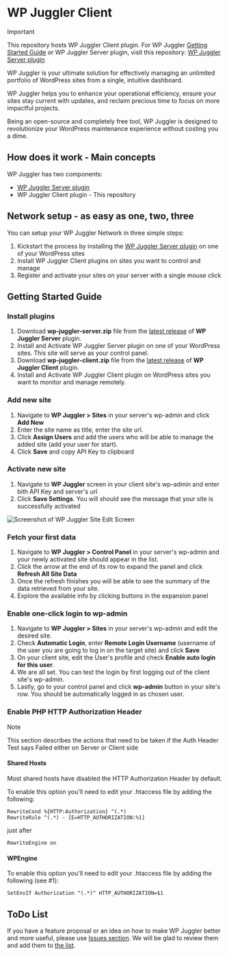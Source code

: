 # WP Juggler Client #

> [!IMPORTANT]
> This repository hosts WP Juggler Client plugin. For WP Juggler [Getting Started Guide](https://github.com/boldthemes/wp-juggler-server/?tab=readme-ov-file#getting-started-guide) or WP Juggler Server plugin, visit this repository: [WP Juggler Server plugin](https://github.com/boldthemes/wp-juggler-server)

WP Juggler is your ultimate solution for effectively managing an unlimited portfolio of WordPress sites from a single, intuitive dashboard. 

WP Juggler helps you to enhance your operational efficiency, ensure your sites stay current with updates, and reclaim precious time to focus on more impactful projects. 

Being an open-source and completely free tool, WP Juggler is designed to revolutionize your WordPress maintenance experience without costing you a dime.

## How does it work - Main concepts ##

WP Juggler has two components:

- [WP Juggler Server plugin](https://github.com/boldthemes/wp-juggler-server)
- WP Juggler Client plugin - This repository

## Network setup - as easy as one, two, three ##

You can setup your WP Juggler Network in three simple steps:

1. Kickstart the process by installing the [WP Juggler Server plugin](https://github.com/boldthemes/wp-juggler-server) on one of your WordPress sites
2. Install WP Juggler Client plugins on sites you want to control and manage
3. Register and activate your sites on your server with a single mouse click 

## Getting Started Guide ##

### Install plugins ###
1. Download **wp-juggler-server.zip** file from the [latest release](https://github.com/boldthemes/wp-juggler-server/releases/latest) of **WP Juggler Server** plugin.
2. Install and Activate WP Juggler Server plugin on one of your WordPress sites. This site will serve as your control panel.
3. Download **wp-juggler-client.zip** file from the [latest release](https://github.com/boldthemes/wp-juggler-client/releases/latest) of **WP Juggler Client** plugin.
4. Install and Activate WP Juggler Client plugin on WordPress sites you want to monitor and manage remotely.

### Add new site ###
1. Navigate to **WP Juggler > Sites** in your server's wp-admin and click **Add New**
2. Enter the site name as title, enter the site url. 
3. Click **Assign Users** and add the users who will be able to manage the added site (add your user for start). 
4. Click **Save** and copy API Key to clipboard

### Activate new site ###
1. Navigate to **WP Juggler** screen in your client site's wp-admin and enter bith API Key and server's url
2. Click **Save Settings**. You will should see the message that your site is successfully activated 

![Screenshot of WP Juggler Site Edit Screen](https://bold-themes.com/wp-content/wp-juggler-assets/wp-juggler-client.png)

### Fetch your first data ###
1. Navigate to  **WP Juggler > Control Panel** in your server's wp-admin and your newly activated site should appear in the list.
2. Click the arrow at the end of its row to expand the panel and click **Refresh All Site Data**
3. Once the refresh finishes you will be able to see the summary of the data retrieved from your site. 
4. Explore the available info by clicking buttons in the expansion panel

### Enable one-click login to wp-admin ###
1. Navigate to **WP Juggler > Sites** in your server's wp-admin and edit the desired site.
2. Check **Automatic Login**, enter **Remote Login Username** (username of the user you are going to log in on the target site) and click **Save**
3. On your client site, edit the User's profile and check **Enable auto login for this user**. 
4. We are all set. You can test the login by first logging out of the client site's wp-admin.  
4. Lastly, go to your control panel and click **wp-admin** button in your site's row. You should be automatically logged in as chosen user.

### Enable PHP HTTP Authorization Header ###

> [!Note]
> This section describes the actions that need to be taken if the Auth Header Test says Failed either on Server or Client side

#### Shared Hosts ####
Most shared hosts have disabled the HTTP Authorization Header by default.

To enable this option you'll need to edit your .htaccess file by adding the following:

```
RewriteCond %{HTTP:Authorization} ^(.*)
RewriteRule ^(.*) - [E=HTTP_AUTHORIZATION:%1]
```
just after
```
RewriteEngine on
```

#### WPEngine ####
To enable this option you'll need to edit your .htaccess file by adding the following (see #1):

```
SetEnvIf Authorization "(.*)" HTTP_AUTHORIZATION=$1
```

## ToDo List ##

If you have a feature proposal or an idea on how to make WP Juggler better and more useful, please use [Issues section](https://github.com/boldthemes/wp-juggler-server/issues). We will be glad to review them and add them to [the list](https://github.com/boldthemes/wp-juggler-server/?tab=readme-ov-file#todo-list).